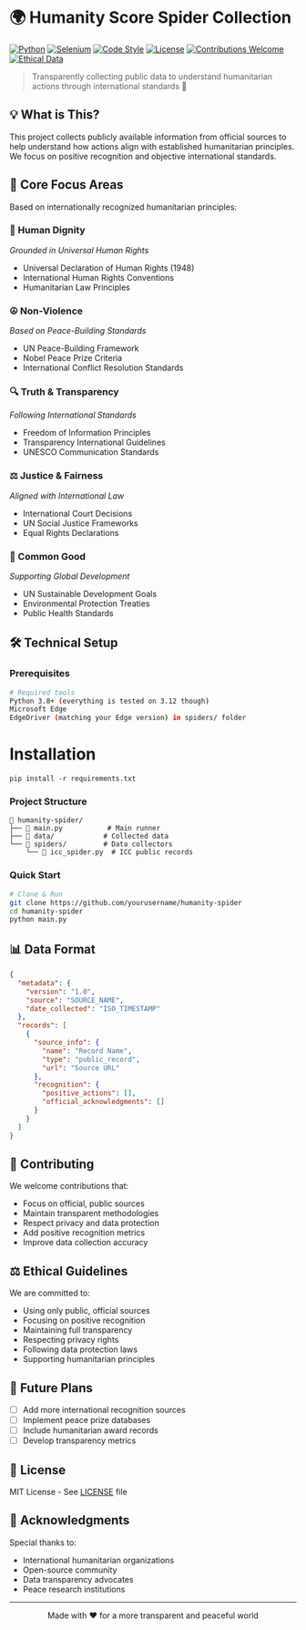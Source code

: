 # 🌍 Humanity Score Spider Collection

[![Python](https://img.shields.io/badge/Python-3.12+-3776AB?style=flat-square&logo=python&logoColor=white)](https://www.python.org/)
[![Selenium](https://img.shields.io/badge/Selenium-4.15.2-43B02A?style=flat-square&logo=selenium&logoColor=white)](https://www.selenium.dev/)
[![Code Style](https://img.shields.io/badge/Code_Style-Black-000000?style=flat-square&logo=python&logoColor=white)](https://github.com/psf/black)
[![License](https://img.shields.io/badge/License-MIT-00ADD8?style=flat-square&logo=github&logoColor=white)](https://opensource.org/licenses/MIT)
[![Contributions Welcome](https://img.shields.io/badge/Contributions-Welcome-brightgreen?style=flat-square&logo=github&logoColor=white)](#contributing)
[![Ethical Data](https://img.shields.io/badge/Ethical-Data_Collection-success?style=flat-square&logo=data:image/png;base64,iVBORw0KGgoAAAANSUhEUgAAABAAAAAQCAYAAAAf8/9hAAAABHNCSVQICAgIfAhkiAAAAAlwSFlzAAAAbwAAAG8B8aLcQwAAABl0RVh0U29mdHdhcmUAd3d3Lmlua3NjYXBlLm9yZ5vuPBoAAAB5SURBVDiNY/z//z8DMvj14wfD7evXGH79/MkgIirGICgkxCAkLMzAyMjIwIQs+P//fwYmJiYGBgYGBmY2dgZBQUEGYVExBnFJSQZ2DnaG////MzDi0szIyMjwh+EvAyMjI8P/f/8Y/v37y/Dn7x8GJiYmBhYWVgYA8Kcl9D/hYSAAAAAASUVORK5CYII=)](#ethical-guidelines)

> Transparently collecting public data to understand humanitarian actions through international standards 🌟

## 💡 What is This?

This project collects publicly available information from official sources to help understand how actions align with established humanitarian principles. We focus on positive recognition and objective international standards.

## 🎯 Core Focus Areas

Based on internationally recognized humanitarian principles:

### 🤝 Human Dignity
*Grounded in Universal Human Rights*
- Universal Declaration of Human Rights (1948)
- International Human Rights Conventions
- Humanitarian Law Principles

### ☮️ Non-Violence
*Based on Peace-Building Standards*
- UN Peace-Building Framework
- Nobel Peace Prize Criteria
- International Conflict Resolution Standards

### 🔍 Truth & Transparency
*Following International Standards*
- Freedom of Information Principles
- Transparency International Guidelines
- UNESCO Communication Standards

### ⚖️ Justice & Fairness
*Aligned with International Law*
- International Court Decisions
- UN Social Justice Frameworks
- Equal Rights Declarations

### 🌱 Common Good
*Supporting Global Development*
- UN Sustainable Development Goals
- Environmental Protection Treaties
- Public Health Standards

## 🛠️ Technical Setup

### Prerequisites
```bash
# Required tools
Python 3.8+ (everything is tested on 3.12 though)
Microsoft Edge
EdgeDriver (matching your Edge version) in spiders/ folder
```

# Installation
```
pip install -r requirements.txt
```

### Project Structure
```
📁 humanity-spider/
├── 📄 main.py           # Main runner
├── 📁 data/            # Collected data
└── 📁 spiders/         # Data collectors
    └── 📄 icc_spider.py  # ICC public records
```

### Quick Start
```bash
# Clone & Run
git clone https://github.com/yourusername/humanity-spider
cd humanity-spider
python main.py
```

## 📊 Data Format

```json
{
  "metadata": {
    "version": "1.0",
    "source": "SOURCE_NAME",
    "date_collected": "ISO_TIMESTAMP"
  },
  "records": [
    {
      "source_info": {
        "name": "Record Name",
        "type": "public_record",
        "url": "Source URL"
      },
      "recognition": {
        "positive_actions": [],
        "official_acknowledgments": []
      }
    }
  ]
}
```

## 🤝 Contributing

We welcome contributions that:
- Focus on official, public sources
- Maintain transparent methodologies
- Respect privacy and data protection
- Add positive recognition metrics
- Improve data collection accuracy

## ⚖️ Ethical Guidelines

We are committed to:
- Using only public, official sources
- Focusing on positive recognition
- Maintaining full transparency
- Respecting privacy rights
- Following data protection laws
- Supporting humanitarian principles

## 🌟 Future Plans

- [ ] Add more international recognition sources
- [ ] Implement peace prize databases
- [ ] Include humanitarian award records
- [ ] Develop transparency metrics

## 📄 License

MIT License - See [LICENSE](LICENSE) file

## 💝 Acknowledgments

Special thanks to:
- International humanitarian organizations
- Open-source community
- Data transparency advocates
- Peace research institutions

---

<p align="center">
Made with ❤️ for a more transparent and peaceful world
</p>